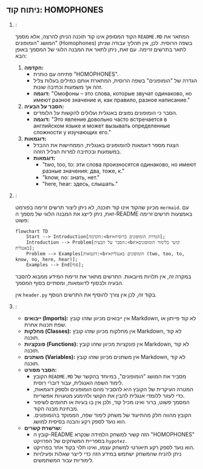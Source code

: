 ## ניתוח קוד: HOMOPHONES

1. **<algorithm>**:
   
   הקוד המסופק אינו קוד תוכנה הניתן להרצה, אלא מסמך `README.MD` המתאר את המושג "הומופונים" (Homophones) בשפה הרוסית. לכן, אין תהליך עבודה שניתן לתאר בתרשים זרימה. עם זאת, ניתן לתאר את המבנה הלוגי של המסמך באופן הבא:
   
   1. **הקדמה:**
        - פתיחה עם כותרת "HOMOPHONES".
        - הגדרה של "הומופונים" בשפה הרוסית, המתארת אותם כמילים בעלות צליל זהה אך משמעות וכתיבה שונות.
        - **דוגמה:** "Омофоны – это слова, которые звучат одинаково, но имеют разное значение и, как правило, разное написание."
   2. **הסבר על הבעיה:**
        - הסבר כי הומופונים נפוצים באנגלית ועלולים להקשות על הלומדים.
        - **דוגמה:** "Это явление довольно часто встречается в английском языке и может вызывать определенные сложности у изучающих его."
   3. **דוגמאות:**
        - הצגת מספר דוגמאות להומופונים באנגלית, הממחישות את ההבדל במשמעות ובכתיבה למרות הצליל הזהה.
        - **דוגמאות:**
            - "two, too, to: эти слова произносятся одинаково, но имеют разные значения: два, тоже, к."
            - "know, no: знать, нет."
            - "here, hear: здесь, слышать."

2. **<mermaid>**:

   מכיוון שהקוד אינו קוד תוכנה, לא ניתן ליצור תרשים זרימה בפורמט `mermaid`. עם זאת, ניתן לייצג את המבנה הלוגי של מסמך ה-README באמצעות תרשים זרימה פשוט:

   ```mermaid
   flowchart TD
       Start --> Introduction[הקדמה:<br>הגדרת הומופונים ברוסית];
       Introduction --> Problem[הסבר על הבעיה:<br>קושי בלימוד הומופונים באנגלית];
       Problem --> Examples[דוגמאות:<br>הומופונים באנגלית (two, too, to, know, no, here, hear)];
       Examples --> End[סוף];
   ```

   במקרה זה, אין תלויות מיובאות. התרשים מתאר את זרימת המידע ממבוא להסבר הבעיה ולבסוף לדוגמאות, ומסתיים בסוף המסמך.

   אין `header.py` בקוד זה, לכן אין צורך להוסיף את התרשים הנוסף.

3. **<explanation>**:

   - **ייבואים (Imports):** אין ייבואים מכיוון שזהו קובץ Markdown, לא קוד פייתון או שפת תכנות אחרת.
   - **מחלקות (Classes):** אין מחלקות מכיוון שזהו קובץ Markdown, לא קוד תוכנה.
   - **פונקציות (Functions):** אין פונקציות מכיוון שזהו קובץ Markdown, לא קוד תוכנה.
   - **משתנים (Variables):** אין משתנים מכיוון שזהו קובץ Markdown, לא קוד תוכנה.
   - **הסבר מפורט:**
        - הקובץ `README.MD` מסביר את המושג "הומופונים", במיוחד בהקשר של לימוד השפה האנגלית, עבור דוברי רוסית.
        - המטרה העיקרית של הקובץ היא להסביר מהם הומופונים ולספק דוגמאות, כדי לעזור ללומדי אנגלית להבין את הקושי ולהימנע מטעויות אפשריות.
        - המסמך פשוט, ברור ואינו מכיל קוד, ולכן אין בו בעיות או תחומים לשיפור מבחינת מבנה הקוד.
        - הקובץ מהווה חלק מהתיעוד של משחק לימוד שפה, הממוקד בהומופונים. הוא נועד לספק רקע והבנה בסיסית למושג.
   - **שרשרת קשרים:**
        - קובץ ה-README הזה קשור למשחק הלמידה שנקרא "HOMOPHONES" בספריית המשחקים של הפרויקט `hypotez`.
        - הוא נועד לספק רקע תיאורטי למשחק עצמו, ואינו תלוי בקוד אחר בפרויקט.
        - ניתן להניח שהמשחק ישתמש במידע הזה כדי לייצר שאלות ופעילויות לימודיות עבור המשתמשים.